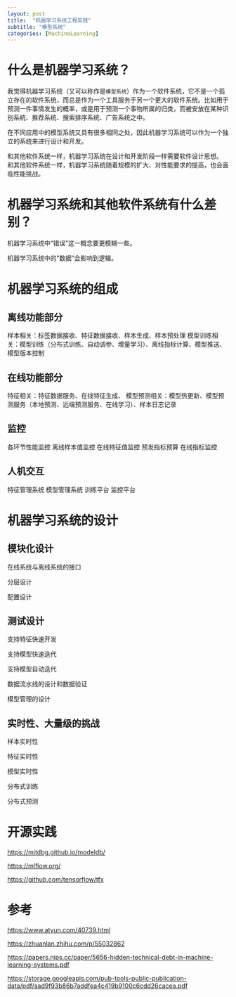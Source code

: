 ```yaml
---
layout: post
title:  "机器学习系统工程实践"
subtitle: "模型系统"
categories: [MachineLearning]
---
```


# 什么是机器学习系统？

我觉得机器学习系统（又可以称作是`模型系统`）作为一个软件系统，它不是一个孤立存在的软件系统，而总是作为一个工具服务于另一个更大的软件系统。比如用于预测一件事情发生的概率，或是用于预测一个事物所属的归类，而被安放在某种识别系统、推荐系统、搜索排序系统、广告系统之中。

在不同应用中的模型系统又具有很多相同之处，因此机器学习系统可以作为一个独立的系统来进行设计和开发。

和其他软件系统一样，机器学习系统在设计和开发阶段一样需要软件设计思想。
和其他软件系统一样，机器学习系统随着规模的扩大、对性能要求的提高，也会面临性能挑战。

# 机器学习系统和其他软件系统有什么差别？

机器学习系统中“错误”这一概念要更模糊一些。

机器学习系统中的”数据“会影响到逻辑。



# 机器学习系统的组成

## 离线功能部分
样本相关：标签数据接收、特征数据接收、样本生成、样本预处理
模型训练相关：模型训练（分布式训练、自动调参、增量学习）、离线指标计算、模型推送、模型版本控制


## 在线功能部分
特征相关：特征数据服务、在线特征生成、
模型预测相关：模型热更新、模型预测服务（本地预测、远端预测服务、在线学习）、样本日志记录


## 监控
各环节性能监控
离线样本值监控
在线特征值监控
预发指标预算
在线指标监控

## 人机交互
特征管理系统
模型管理系统
训练平台
监控平台




# 机器学习系统的设计

## 模块化设计

在线系统与离线系统的接口


分层设计


配置设计



## 测试设计

支持特征快速开发


支持模型快速迭代


支持模型自动迭代


数据流水线的设计和数据验证


模型管理的设计



## 实时性、大量级的挑战

样本实时性

特征实时性

模型实时性

分布式训练

分布式预测




# 开源实践

https://mitdbg.github.io/modeldb/

https://mlflow.org/

https://github.com/tensorflow/tfx




# 参考

https://www.atyun.com/40739.html

https://zhuanlan.zhihu.com/p/55032862

https://papers.nips.cc/paper/5656-hidden-technical-debt-in-machine-learning-systems.pdf

https://storage.googleapis.com/pub-tools-public-publication-data/pdf/aad9f93b86b7addfea4c419b9100c6cdd26cacea.pdf